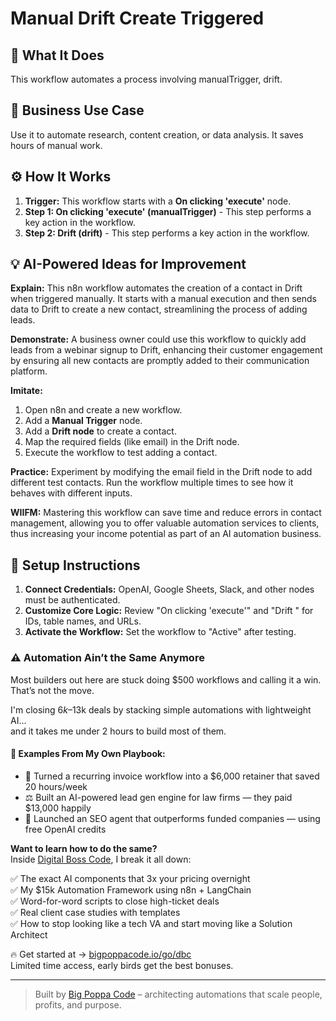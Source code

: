 # Manual Drift Create Triggered

## 🚀 What It Does
This workflow automates a process involving manualTrigger, drift.

## 💼 Business Use Case
Use it to automate research, content creation, or data analysis. It saves hours of manual work.

## ⚙️ How It Works
1.  **Trigger:** This workflow starts with a **On clicking 'execute'** node.
2. **Step 1: On clicking 'execute' (manualTrigger)** - This step performs a key action in the workflow.
3. **Step 2: Drift  (drift)** - This step performs a key action in the workflow.

## 💡 AI-Powered Ideas for Improvement
**Explain:** This n8n workflow automates the creation of a contact in Drift when triggered manually. It starts with a manual execution and then sends data to Drift to create a new contact, streamlining the process of adding leads.

**Demonstrate:** A business owner could use this workflow to quickly add leads from a webinar signup to Drift, enhancing their customer engagement by ensuring all new contacts are promptly added to their communication platform.

**Imitate:** 
1. Open n8n and create a new workflow.
2. Add a **Manual Trigger** node.
3. Add a **Drift node** to create a contact.
4. Map the required fields (like email) in the Drift node.
5. Execute the workflow to test adding a contact.

**Practice:** Experiment by modifying the email field in the Drift node to add different test contacts. Run the workflow multiple times to see how it behaves with different inputs.

**WIIFM:** Mastering this workflow can save time and reduce errors in contact management, allowing you to offer valuable automation services to clients, thus increasing your income potential as part of an AI automation business.

## 🔧 Setup Instructions
1. **Connect Credentials:** OpenAI, Google Sheets, Slack, and other nodes must be authenticated.
2. **Customize Core Logic:** Review "On clicking 'execute'" and "Drift " for IDs, table names, and URLs.
3. **Activate the Workflow:** Set the workflow to "Active" after testing.

### ⚠️ Automation Ain’t the Same Anymore

Most builders out here are stuck doing $500 workflows and calling it a win.  
That’s not the move.  

I'm closing $6k–$13k deals by stacking simple automations with lightweight AI...  
and it takes me under 2 hours to build most of them.

#### 🧠 Examples From My Own Playbook:
- 🔁 Turned a recurring invoice workflow into a $6,000 retainer that saved 20 hours/week  
- ⚖️ Built an AI-powered lead gen engine for law firms — they paid $13,000 happily  
- 🚀 Launched an SEO agent that outperforms funded companies — using free OpenAI credits  

**Want to learn how to do the same?**  
Inside [Digital Boss Code](https://bigpoppacode.io/go/dbc), I break it all down:

✅ The exact AI components that 3x your pricing overnight  
✅ My $15k Automation Framework using n8n + LangChain  
✅ Word-for-word scripts to close high-ticket deals  
✅ Real client case studies with templates  
✅ How to stop looking like a tech VA and start moving like a Solution Architect  

🔥 Get started at → [bigpoppacode.io/go/dbc](https://bigpoppacode.io/go/dbc)  
Limited time access, early birds get the best bonuses.

---
> Built by [Big Poppa Code](https://bigpoppacode.io) – architecting automations that scale people, profits, and purpose.

